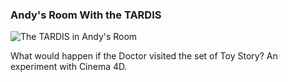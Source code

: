 ### Andy's Room With the TARDIS

![The TARDIS in Andy's Room][tardis]

[tardis]: http://assets.quells.net/DP/proj/andyroom.png

What would happen if the Doctor visited the set of Toy Story? An experiment with Cinema 4D.